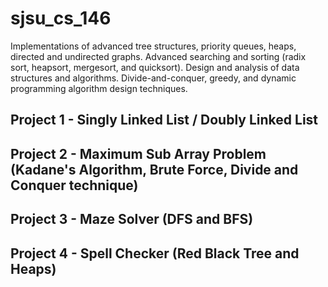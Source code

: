 # sjsu_cs_146
Implementations of advanced tree structures, priority queues, heaps, directed and undirected graphs. Advanced searching and sorting (radix sort, heapsort, mergesort, and quicksort). Design and analysis of data structures and algorithms. Divide-and-conquer, greedy, and dynamic programming algorithm design techniques.

## Project 1 - Singly Linked List / Doubly Linked List
## Project 2 - Maximum Sub Array Problem (Kadane's Algorithm, Brute Force, Divide and Conquer technique)
## Project 3 - Maze Solver (DFS and BFS)
## Project 4 - Spell Checker (Red Black Tree and Heaps)
